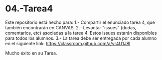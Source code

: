 # 04.-Tarea4

Este repositorio está hecho para:
1.- Compartir el enunciado tarea 4, que también encontrarán en CANVAS.
2.- Levantar "issues" (dudas, comentarios, etc) asociadas a la tarea 4. Estos issues estarán disponibles para todos los alumnos.
3.- La tarea debe ser entregada por cada alumno en el siguiente link: 
                  https://classroom.github.com/a/vr4U1J8I
                  
 Mucho éxito en su Tarea. 

